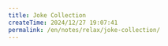 ```yaml
---
title: Joke Collection
createTime: 2024/12/27 19:07:41
permalink: /en/notes/relax/joke-collection/
---
```

